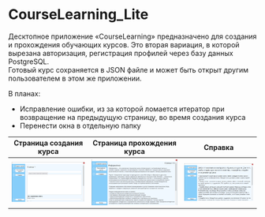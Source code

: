 # CourseLearning_Lite
Десктопное приложение «CourseLearning» предназначено для создания и прохождения обучающих курсов. Это вторая вариация, в которой вырезана авторизация, регистрация профилей через базу данных PostgreSQL.   
Готовый курс сохраняется в JSON файле и может быть открыт другим пользователем в этом же приложении.

В планах: 
- Исправление ошибки, из за которой ломается итератор при возвращение на предыдущую страницу, во время создания курса
- Перенести окна в отдельную папку

| Страница создания курса             | Страница прохождения курса          | Справка                                     |
| ----------------------------------- | ----------------------------------- | ------------------------------------------- |
| ![скриншот страницы создания курса](Images/github/App_create.png) | ![скриншот страницы прохождения курса](Images/github/App_read.png) | ![скриншот справки](Images/github/App_help.png) |
